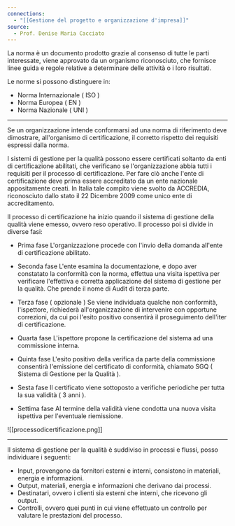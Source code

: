 ```yaml
---
connections:
  - "[[Gestione del progetto e organizzazione d'impresa]]"
source:
  - Prof. Denise Maria Cacciato
---
```

La norma è un documento prodotto grazie al consenso di tutte le parti interessate, viene approvato da un organismo riconosciuto, che fornisce linee guida e regole relative a determinare delle attività o i loro risultati.

Le norme si possono distinguere in:

- Norma Internazionale ( ISO )
- Norma Europea ( EN )
- Norma Nazionale ( UNI )

---

Se un organizzazione intende conformarsi ad una norma di riferimento deve dimostrare, all'organismo di certificazione, il corretto rispetto dei requisiti espressi dalla norma.

I sistemi di gestione per la qualità possono essere certificati soltanto da enti di certificazione abilitati, che verificano se l'organizzazione abbia tutti i requisiti per il processo di certificazione.
Per fare ciò anche l'ente di certificazione deve prima essere accreditato da un ente nazionale appositamente creati.
In Italia tale compito viene svolto da ACCREDIA, riconosciuto dallo stato il 22 Dicembre 2009 come unico ente di accreditamento.

Il processo di certificazione ha inizio quando il sistema di gestione della qualità viene emesso, ovvero reso operativo.
Il processo poi si divide in diverse fasi:

- Prima fase 
	L'organizzazione procede con l'invio della domanda all'ente di certificazione abilitato.

- Seconda fase
	L'ente esamina la documentazione, e dopo aver constatato la conformità con la norma, effettua una visita ispettiva per verificare l'effettiva e corretta applicazione del sistema di gestione per la qualità.
	Che prende il nome di Audit di terza parte.

- Terza fase ( opzionale )
	Se viene individuata qualche non conformità, l'ispettore, richiederà all'organizzazione di intervenire con opportune correzioni, da cui poi l'esito positivo consentirà il proseguimento dell'iter di certificazione.

- Quarta fase
	L'ispettore propone la certificazione del sistema ad una commissione interna.

- Quinta fase
	L'esito positivo della verifica da parte della commissione consentirà l'emissione del certificato di conformità, chiamato SGQ ( Sistema di Gestione per la Qualità ).

- Sesta fase
	Il certificato viene sottoposto a verifiche periodiche per tutta la sua validità ( 3 anni ).

- Settima fase
	Al termine della validità viene condotta una nuova visita ispettiva per l'eventuale riemissione.

![[processodicertificazione.png]]

---

Il sistema di gestione per la qualità è suddiviso in processi e flussi, posso individuare i seguenti:

- Input, provengono da fornitori esterni e interni, consistono in materiali, energia e informazioni.
- Output, materiali, energia e informazioni che derivano dai processi.
- Destinatari, ovvero i clienti sia esterni che interni, che ricevono gli output.
- Controlli, ovvero quei punti in cui viene effettuato un controllo per valutare le prestazioni del processo.

